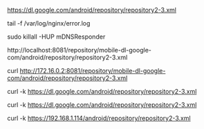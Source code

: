 https://dl.google.com/android/repository/repository2-3.xml

tail -f /var/log/nginx/error.log

sudo killall -HUP mDNSResponder


http://localhost:8081/repository/mobile-dl-google-com/android/repository/repository2-3.xml

curl http://172.16.0.2:8081/repository/mobile-dl-google-com/android/repository/repository2-3.xml

curl -k https://dl.google.com/android/repository/repository2-3.xml

curl -k https://dl.google.com/android/repository/repository2-3.xml

curl -k https://192.168.1.114/android/repository/repository2-3.xml